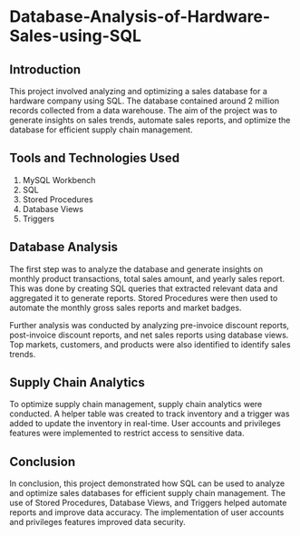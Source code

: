 # Database-Analysis-of-Hardware-Sales-using-SQL

## Introduction
This project involved analyzing and optimizing a sales database for a hardware company using SQL. The database contained around 2 million records collected from a data warehouse. The aim of the project was to generate insights on sales trends, automate sales reports, and optimize the database for efficient supply chain management.

## Tools and Technologies Used
1) MySQL Workbench
2) SQL
3) Stored Procedures
4) Database Views
5) Triggers

## Database Analysis
The first step was to analyze the database and generate insights on monthly product transactions, total sales amount, and yearly sales report. This was done by creating SQL queries that extracted relevant data and aggregated it to generate reports. Stored Procedures were then used to automate the monthly gross sales reports and market badges.

Further analysis was conducted by analyzing pre-invoice discount reports, post-invoice discount reports, and net sales reports using database views. Top markets, customers, and products were also identified to identify sales trends.

## Supply Chain Analytics
To optimize supply chain management, supply chain analytics were conducted. A helper table was created to track inventory and a trigger was added to update the inventory in real-time. User accounts and privileges features were implemented to restrict access to sensitive data.

## Conclusion
In conclusion, this project demonstrated how SQL can be used to analyze and optimize sales databases for efficient supply chain management. The use of Stored Procedures, Database Views, and Triggers helped automate reports and improve data accuracy. The implementation of user accounts and privileges features improved data security.
